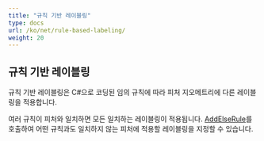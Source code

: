 ```yaml
---
title: "규칙 기반 레이블링"
type: docs
url: /ko/net/rule-based-labeling/
weight: 20
---
```


## **규칙 기반 레이블링**
규칙 기반 레이블링은 C#으로 코딩된 임의 규칙에 따라 피처 지오메트리에 다른 레이블링을 적용합니다.

여러 규칙이 피처와 일치하면 모든 일치하는 레이블링이 적용됩니다. [AddElseRule](https://reference.aspose.com/gis/net/aspose.gis.rendering.labelings/rulebasedlabeling/methods/addelserule)를 호출하여 어떤 규칙과도 일치하지 않는 피처에 적용할 레이블링을 지정할 수 있습니다.
